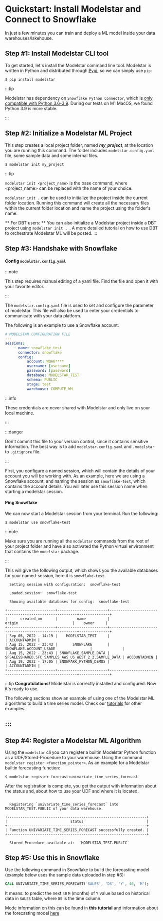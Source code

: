 # Quickstart: Install Modelstar and Connect to Snowflake

In just a few minutes you can train and deploy a ML model inside your data warehouses/lakehouse.

## Step #1: Install Modelstar CLI tool

To get started, let's install the Modelstar command line tool. Modelstar is written in Python and distributed through [Pypi](https://pypi.org/), so we can simply use `pip`:  

```shell
$ pip install modelstar
```

:::tip

Modelstar has dependency on `Snowflake Python Connector`, which is [only compatible with Python 3.6-3.9](https://docs.snowflake.com/en/user-guide/python-connector-install.html#python). During our tests on M1 MacOS, we found Python 3.9 is more stable.  

:::

## Step #2: Initialize a Modelstar ML Project

This step creates a local project folder, named **_my_project_**, at the location you are running this command. The folder includes `modelstar.config.yaml` file, some sample data and some internal files.

```shell
$ modelstar init my_project
```

:::tip

`modelstar init <project_name>` is the base command, where <project_name> can be replaced with the name of your choice.

`modelstar init .` can be used to initialize the project inside the current folder location. Running this command will create all the necessary files within the current folder location and name the project using the folder's name.

** For DBT users: ** You can also initialize a Modelstar project inside a DBT project using `modelstar init . `. A more detailed tutorial on how to use DBT to orchestrate Modelstar ML will be posted.
:::

## Step #3: Handshake with Snowflake

#### Config `modelstar.config.yaml`

:::note

This step requires manual editing of a yaml file. Find the file and open it with your favorite editor.

:::

The `modelstar.config.yaml` file is used to set and configure the parameter of modelstar. This file will also be used to enter your credentials to communicate with your data platform.

The following is an example to use a Snowflake account:

```yaml title="./modelstar.config.yaml"
# MODELSTAR CONFIGURATION FILE
---
sessions:
    - name: snowflake-test
      connector: snowflake
      config:
          account: WQA6****
          username: [username]
          password: [password]
          database: MODELSTAR_TEST
          schema: PUBLIC
          stage: test
          warehouse: COMPUTE_WH
```

:::info

These credentials are never shared with Modelstar and only live on your local machine.

:::

:::danger

Don't commit this file to your version control, since it contains sensitive information. The best way is to add `modelstar.config.yaml` and `.modelstar` to `.gitignore` file.

:::

First, you configure a named session, which will contain the details of your account you will be working with. As an example, here we are using a Snowflake account, and naming the session as `snowflake-test`, which contains the account details. You will later use this session name when starting a modelstar session.

#### Ping Snowflake

We can now start a Modelstar session from your terminal. Run the following:

```shell
$ modelstar use snowflake-test
```

:::note

Make sure you are running all the `modelstar` commands from the root of your project folder and have also activated the Python virtual environment that contains the `modelstar` package.

:::

This will give the following output, which shows you the available databases for your named-session, here it is `snowflake-test`.

```
  Setting session with configuration:  snowflake-test

  Loaded session:  snowflake-test

  Showing available databases for config:  snowflake-test

+----------------------+-----------------------+-------------------------------------------------------+--------------+
|      created_on      |         name          |                        origin                         |    owner     |
+----------------------+-----------------------+-------------------------------------------------------+--------------+
| Sep 05, 2022 - 14:19 |    MODELSTAR_TEST     |                                                       | ACCOUNTADMIN |
| Aug 15, 2022 - 23:43 |       SNOWFLAKE       |                SNOWFLAKE.ACCOUNT_USAGE                |              |
| Aug 15, 2022 - 23:43 | SNOWFLAKE_SAMPLE_DATA | SFSALESSHARED.SFC_SAMPLES_AWS_US_WEST_2_2.SAMPLE_DATA | ACCOUNTADMIN |
| Aug 19, 2022 - 17:05 | SNOWPARK_PYTHON_DEMOS |                                                       | ACCOUNTADMIN |
+----------------------+-----------------------+-------------------------------------------------------+--------------+
```

:::tip
**Congratulations!** Modelstar is correctly installed and configured. Now it's ready to use. 

The following sections show an example of using one of the Modelstar ML algorithms to build a time series model. Check our [tutorials](../category/tutorials/) for other examples.

:::
----

## Step #4: Register a Modelstar ML Algorithm

Using the `modelstar` cli you can register a builtin Modelstar Python function as a UDF/Stored-Procedure to your warehouse. Using the command `modelstar register <function_pointer>`. As an example for a Modelstar builtin forecasting function:

```
$ modelstar register forecast:univariate_time_series_forecast
```

After the registration is complete, you get the output with information about the status and, about how to use your UDF and where it is located.

```

  Registering `univariate_time_series_forecast` into MODELSTAR_TEST.PUBLIC of your data warehouse.

+----------------------------------------------------------------+
|                             status                             |
+----------------------------------------------------------------+
| Function UNIVARIATE_TIME_SERIES_FORECAST successfully created. |
+----------------------------------------------------------------+

  Stored Procedure available at:  `MODELSTAR_TEST.PUBLIC`

```

## Step #5: Use this in Snowflake

Use the following command in Snowflake to build the forecasting model (example below uses the sample data uploaded in step #6):

```sql
CALL UNIVARIATE_TIME_SERIES_FORECAST('SALES', 'DS', 'Y', 40, 'M');
```

It means: to predict the next `40` `M` (months) of `Y` value based on historical data in `SALES` table, where `DS` is the time column.

Mode information on this can be found in [**this tutorial**](/docs/tutorials/sales-forecasting-inside-snowflake/) and information about the forecasting model [here](/docs/api/ml-sql-functions/univariate-time-series-forecast/)